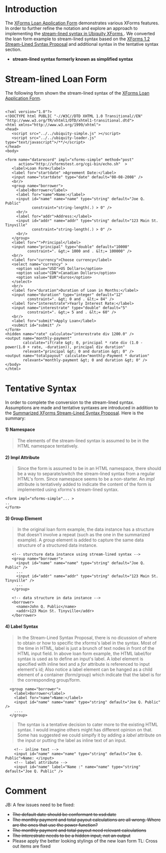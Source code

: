 # Introduction #
The [XForms Loan Application Form](http://ubiquity-xforms.googlecode.com/svn/branches/loan-form/_samples/Loan/loan-lowercase.html) demonstrates various XForms features. In order to further refine the notation and explore an approach to implementing the [stream-lined syntax in Ubiquity XForms ](StorySimplifiedSyntax.md). We converted the loan form example to stream-lined syntax based on the [XForms 1.2 Stream-Lined Syntax Proposal](http://lists.w3.org/Archives/Public/public-forms/2008Mar/0097.html) and additional syntax in the tentative syntax section.

  * **stream-lined syntax formerly known as simplified syntax**

# Stream-lined Loan Form #

The following form shown the stream-lined syntax of the [XForms Loan Application Form](http://ubiquity-xforms.googlecode.com/svn/branches/loan-form/_samples/Loan/loan-lowercase.html).

```

<?xml version="1.0"?>
<!DOCTYPE html PUBLIC "-//W3C//DTD XHTML 1.0 Transitional//EN" "http://www.w3.org/TR/xhtml1/DTD/xhtml1-transitional.dtd">
<html xmlns="http://www.w3.org/1999/xhtml">
<head>
   <script src="../../ubiquity-simple.js" ></script>
   <script src="../../ubiquity-loader.js" type="text/javascript">/**/</script>
</head>
<body>

<form name="datarecord" impl="xforms-simple" method="post"
      action="http://xformstest.org/cgi-bin/echo.sh"  >
   <label>Loan Form</label>
   <label for="startdate" >Agreement Date:</label>
   <input name="startdate" type="date" default="08-08-2008" />
   <br/>
   <group name="borrower">
     <label>Borrower</label>
     <label for="name">Name:</label>
     <input id="name" name="name" type="string" default="Joe Q. Public" 
            constraint="string-length(.) > 0" />
     <br/>
     <label for="addr">Address:</label>
     <input id="addr" name="addr" type="string" default="123 Main St. Tinyville" 
            constraint="string-length(.) > 0" />
     <br/>     
   </group>
   <label for="">Principal</label>
   <input name="principal" type="double" default="10000" 
          constraint=". &gt;= 1000 and . &lt;= 100000" />
   <br/>
   <label for="currency">Choose currency</label>
   <select name="currency" >
     <option value="USD">US Dollars</option>
     <option value="CDN">Canadian Dollars</option>
     <option value="EUR">Euros</option>
   </select>
   <br/>
   <label for="duration">Duration of Loan in Months:</label>
   <input name="duration" type="integer" default="12" 
          constraint=". &gt; 0 and . &lt;= 84" />
   <label for="interestrate">Yearly Interest Rate:</label>
   <input name="interestrate" type="double" default="5" 
          constraint=". &gt;= 5 and . &lt;= 60" />
   <br/>
   <label for="submit">Apply Loan</label>
   <submit id="submit" />
</form>
<hidden name="rate" calculate="interestrate div 1200.0" />
<output name="monthly-payment" 
        calculate="if(rate &gt; 0, principal * rate div (1.0 - power(1.0 + rate, -duration)), principal div duration" 
        relevant="principal &gt; 0 and duration &gt; 0" />
<output name="totalpayout" calculate="monthly-Payment * duration" 
        relevant="monthly-payment &gt; 0 and duration &gt; 0" />
</body>
</html>

```

# Tentative Syntax #

In order to complete the conversion to the stream-lined syntax. Assumptions are made and tentative syntaxes are introduced in addition to the  [Summarized XForms Stream-Lined Syntax Proposal](http://lists.w3.org/Archives/Public/public-forms/2008Mar/0097.html). Here is the summary:


#### 1) Namespace ####
> The elements of the stream-lined syntax is assumed to be in the HTML namespace tentatively.

#### 2) Impl Attribute ####
> Since the form is assumed to be in an HTML namespace, there should be a way to separate/switch the stream-lined syntax from a regular HTML's form. Since namespace seems to be a non-starter. An _impl_ attribute is tentatively added to indicate the content of the form is implemented using xforms's stream-lined syntax.
```
<form impl="xforms-simple"... >
..
</form>
```

#### 3) Group Element ####
> In the original loan form example, the data instance has a structure that doesn't involve a repeat (such as the one in the summarized example). A _group_ element is added to capture the same data structure of a structured data instance.
```
   <!-- sturcture data instance using stream-lined syntax -->
   <group name="borrower">
     <input id="name" name="name" type="string" default="Joe Q. Public" />
     ...
     <input id="addr" name="addr" type="string" default="123 Main St. Tinyville" />
     ...
   </group>

   <!-- data structure in data instance -->
   <borrower>
     <name>John Q. Public</name>
     <addr>123 Main St. Tinyville</addr>
   </borrower>   
```

#### 4) Label Syntax ####
> In the Stream-Lined Syntax Proposal, there is no dicussion of where to obtain or how to specific the xforms's label in the syntax. Most of the time in HTML, label is just a brunch of text nodes in front of the HTML input field.
> In above loan form example, the HTML label/for syntax is used as to define an input's label. A _label_ element is specified with inline text and a _for_ attribute is referenced to input element's id; Also notice a label element can be hanged as a child element of a container (form/group) which indicate that the label is for the corresponding group/form.
```
  <group name="borrower">
    <label>Borrower</label>
    <label for="name">Name:</label>
    <input id="name" name="name" type="string" default="Joe Q. Public" />
    ....
  </group>
```
> The syntax is a tentative decision to cater more to the existing HTML syntax. I would imagine others might has different opinion on that. Some has suggested we could simpify it by adding a _label_ attribute on the input or putting the label as inline text of an input.
```
    <!-- inline text -->
    <input id="name" name="name" type="string" default="Joe Q. Public">Name: </input>
    <!-- label attribute -->
    <input id="name" label="Name :" name="name" type="string" default="Joe Q. Public" />
```

# Comment #

JB: A few issues need to be fixed:
  * ~~The default date should be conformant to xsd:date~~
  * ~~The monthly payment and total payout calculations are all wrong. Where are the ones that use the power function?~~
  * ~~The monthly payment and total payout need relevant calculations~~
  * ~~The interestrate needs to be a hidden input, not an output~~
  * Please apply the better looking stylings of the new loan form
TL: Cross out items are fixed